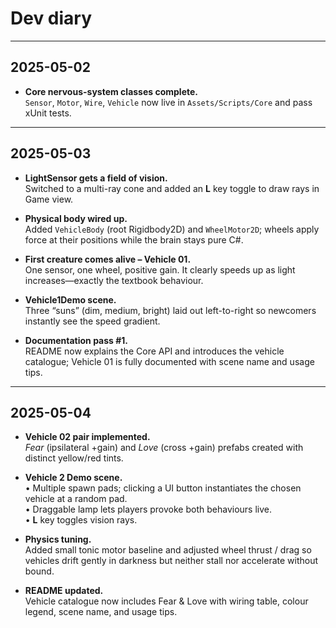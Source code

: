 # Dev diary

---

## 2025-05-02

- **Core nervous-system classes complete.**  
  `Sensor`, `Motor`, `Wire`, `Vehicle` now live in `Assets/Scripts/Core` and pass xUnit tests.

---

## 2025-05-03

- **LightSensor gets a field of vision.**  
  Switched to a multi-ray cone and added an **L** key toggle to draw rays in Game view.

- **Physical body wired up.**  
  Added `VehicleBody` (root Rigidbody2D) and `WheelMotor2D`; wheels apply force at their positions while the brain stays pure C#.

- **First creature comes alive – Vehicle 01.**  
  One sensor, one wheel, positive gain. It clearly speeds up as light increases—exactly the textbook behaviour.

- **Vehicle1Demo scene.**  
  Three “suns” (dim, medium, bright) laid out left-to-right so newcomers instantly see the speed gradient.

- **Documentation pass #1.**  
  README now explains the Core API and introduces the vehicle catalogue; Vehicle 01 is fully documented with scene name and usage tips.

---

## 2025-05-04

- **Vehicle 02 pair implemented.**  
  *Fear* (ipsilateral +gain) and *Love* (cross +gain) prefabs created with distinct yellow/red tints.

- **Vehicle 2 Demo scene.**  
  • Multiple spawn pads; clicking a UI button instantiates the chosen vehicle at a random pad.  
  • Draggable lamp lets players provoke both behaviours live.  
  • **L** key toggles vision rays.

- **Physics tuning.**  
  Added small tonic motor baseline and adjusted wheel thrust / drag so vehicles drift gently in darkness but neither stall nor accelerate without bound.

- **README updated.**  
  Vehicle catalogue now includes Fear & Love with wiring table, colour legend, scene name, and usage tips.

